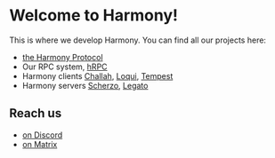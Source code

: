 # Welcome to Harmony!

This is where we develop Harmony. You can find all our projects here:

- [the Harmony Protocol]
- Our RPC system, [hRPC]
- Harmony clients [Challah], [Loqui], [Tempest]
- Harmony servers [Scherzo], [Legato]

## Reach us

- [on Discord](https://discord.gg/uxE7nEDSAd)
- [on Matrix](https://matrix.to/#/#harmony:tchncs.de)

[the Harmony Protocol]: https://github.com/harmony-development/protocol
[hRPC]: https://github.com/harmony-development/hrpc
[Loqui]: https://github.com/harmony-development/Loqui
[Challah]: https://github.com/harmony-development/Challah
[Tempest]: https://github.com/harmony-development/tempest
[Scherzo]: https://github.com/harmony-development/scherzo
[Legato]: https://github.com/harmony-development/legato
